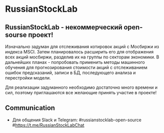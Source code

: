 # RussianStockLab

## RussianStockLab - некоммерческий open-sourse проект! 
Изначально задуман для отслеживания котировок акций с Мосбиржи из индекса MSCI. Затем планировалось расширить его для отображения всех акций мосбиржи, разделив их на группы по секторам экономики. В дальнейших планах - попробовать применить методы машинного обучения для прогнозирования стоимости акций с отслеживанием ошибок предсказаний, записи в БД, последующего анализа и перестройки модели. 

Для реализации задуманного необходимо достаточно много времени и сил, поэтому приглашаются все желающие принять участие в проекте!

## Communication
- Для общения Slack и Telegram: #russianstocklab-open-source #https://t.me/RussianStockLabChat



